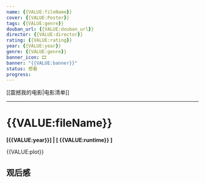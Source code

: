 ```yaml
---
name: {{VALUE:fileName}}
cover: {{VALUE:Poster}}
tags: {{VALUE:genre}}
douban_url: {{VALUE:douban_url}}
director: {{VALUE:director}}
rating: {{VALUE:rating}}
year: {{VALUE:year}}
genre: {{VALUE:genre}}
banner_icon: 🎞
banner: "{{VALUE:banner}}"
status: 想看
progress: 
---
```


[[震撼我的电影|电影清单]]

---

# {{VALUE:fileName}}

**[{{VALUE:year}}] | [ {{VALUE:runtime}} ]** 

{{VALUE:plot}}

## 观后感

